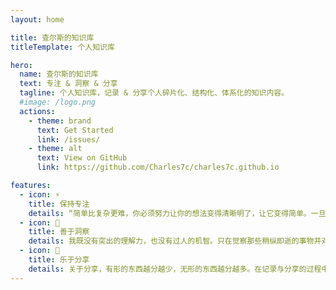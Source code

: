 ```yaml
---
layout: home

title: 查尔斯的知识库
titleTemplate: 个人知识库

hero:
  name: 查尔斯的知识库
  text: 专注 & 洞察 & 分享
  tagline: 个人知识库，记录 & 分享个人碎片化、结构化、体系化的知识内容。
  #image: /logo.png
  actions:
    - theme: brand
      text: Get Started
      link: /issues/
    - theme: alt
      text: View on GitHub
      link: https://github.com/Charles7c/charles7c.github.io

features:
  - icon: ⚡️
    title: 保持专注
    details: “简单比复杂更难，你必须努力让你的想法变得清晰明了，让它变得简单。一旦你做到了简单，你就能搬动大山。” -- 乔布斯
  - icon: 🌌
    title: 善于洞察
    details: 我既没有突出的理解力，也没有过人的机智。只在觉察那些稍纵即逝的事物并对其进行精细观察的能力上，我可能在普通人之上。 -- 达尔文
  - icon: 🌟
    title: 乐于分享
    details: 关于分享，有形的东西越分越少，无形的东西越分越多。在记录与分享的过程中, 梳理所学, 交流所得, 必有所获。
---
```


